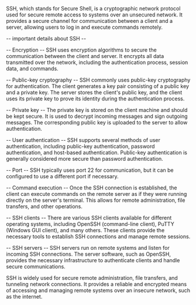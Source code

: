 SSH, which stands for Secure Shell, is a cryptographic network protocol used for secure remote access to systems over an unsecured network. It provides a secure channel for communication between a client and a server, allowing users to log in and execute commands remotely.

-- important details about SSH --

-- Encryption --
SSH uses encryption algorithms to secure the communication between the client and server. It encrypts all data transmitted over the network, including the authentication process, session data, and commands.

-- Public-key cryptography --
SSH commonly uses public-key cryptography for authentication. The client generates a key pair consisting of a public key and a private key. The server stores the client's public key, and the client uses its private key to prove its identity during the authentication process.

-- Private key --
The private key is stored on the client machine and should be kept secure. It is used to decrypt incoming messages and sign outgoing messages. The corresponding public key is uploaded to the server to allow authentication.

-- User authentication --
SSH supports several methods of user authentication, including public-key authentication, password authentication, and host-based authentication. Public-key authentication is generally considered more secure than password authentication.

-- Port --
SSH typically uses port 22 for communication, but it can be configured to use a different port if necessary.

-- Command execution --
Once the SSH connection is established, the client can execute commands on the remote server as if they were running directly on the server's terminal. This allows for remote administration, file transfers, and other operations.

-- SSH clients --
There are various SSH clients available for different operating systems, including OpenSSH (command-line client), PuTTY (Windows GUI client), and many others. These clients provide the necessary tools to establish SSH connections and manage remote sessions.

-- SSH servers --
SSH servers run on remote systems and listen for incoming SSH connections. The server software, such as OpenSSH, provides the necessary infrastructure to authenticate clients and handle secure communications.

SSH is widely used for secure remote administration, file transfers, and tunneling network connections. It provides a reliable and encrypted means of accessing and managing remote systems over an insecure network, such as the internet.

